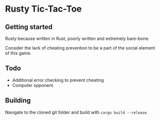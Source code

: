 # Rusty Tic-Tac-Toe



## Getting started
Rusty because written in Rust, poorly written and extremely bare-bone.

Consider the lack of cheating prevention to be a part of the social element of this game.

## Todo
- Additional error checking to prevent cheating
- Computer opponent

## Building
Navigate to the cloned git folder and build with `cargo build --release`.
